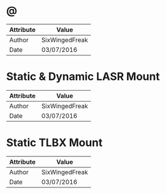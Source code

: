 # @
| Attribute | Value |
| ---  | ---     |
| Author | SixWingedFreak |
| Date | 03/07/2016 |
# Static &amp; Dynamic LASR Mount
| Attribute | Value |
| ---  | ---     |
| Author | SixWingedFreak |
| Date | 03/07/2016 |
# Static TLBX Mount
| Attribute | Value |
| ---  | ---     |
| Author | SixWingedFreak |
| Date | 03/07/2016 |
